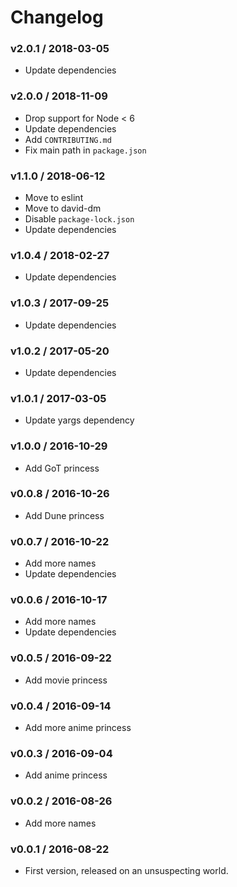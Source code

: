 Changelog
=========

### v2.0.1 / 2018-03-05

  - Update dependencies  

### v2.0.0 / 2018-11-09

  - Drop support for Node < 6
  - Update dependencies
  - Add `CONTRIBUTING.md`
  - Fix main path in `package.json`

### v1.1.0 / 2018-06-12

  - Move to eslint
  - Move to david-dm
  - Disable `package-lock.json`
  - Update dependencies

### v1.0.4 / 2018-02-27

  - Update dependencies

### v1.0.3 / 2017-09-25

  - Update dependencies

### v1.0.2 / 2017-05-20

  - Update dependencies

### v1.0.1 / 2017-03-05

  - Update yargs dependency

### v1.0.0 / 2016-10-29

  - Add GoT princess

### v0.0.8 / 2016-10-26

  - Add Dune princess

### v0.0.7 / 2016-10-22

  - Add more names
  - Update dependencies

### v0.0.6 / 2016-10-17

  - Add more names
  - Update dependencies

### v0.0.5 / 2016-09-22

  - Add movie princess

### v0.0.4 / 2016-09-14

  - Add more anime princess

### v0.0.3 / 2016-09-04

  - Add anime princess

### v0.0.2 / 2016-08-26

  - Add more names

### v0.0.1 / 2016-08-22

  - First version, released on an unsuspecting world.

